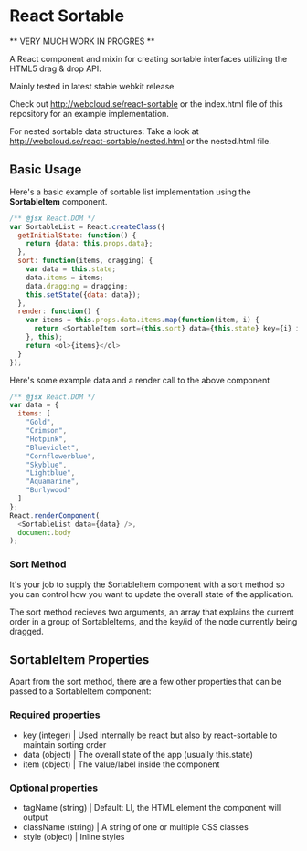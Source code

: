 # React Sortable

** VERY MUCH WORK IN PROGRES **

A React component and mixin for creating sortable interfaces
utilizing the HTML5 drag & drop API.

Mainly tested in latest stable webkit release

Check out http://webcloud.se/react-sortable or the index.html file of this repository
for an example implementation.

For nested sortable data structures: Take a look at http://webcloud.se/react-sortable/nested.html or the nested.html file.


## Basic Usage

Here's a basic example of sortable list implementation using the **SortableItem** component.

```js
/** @jsx React.DOM */
var SortableList = React.createClass({
  getInitialState: function() {
    return {data: this.props.data};
  },
  sort: function(items, dragging) {
    var data = this.state;
    data.items = items;
    data.dragging = dragging;
    this.setState({data: data});
  },
  render: function() {
    var items = this.props.data.items.map(function(item, i) {
      return <SortableItem sort={this.sort} data={this.state} key={i} item={item} />
    }, this);
    return <ol>{items}</ol>
  }
});

```
Here's some example data and a render call to the above component

```js
/** @jsx React.DOM */
var data = {
  items: [
    "Gold",
    "Crimson",
    "Hotpink",
    "Blueviolet",
    "Cornflowerblue",
    "Skyblue",
    "Lightblue",
    "Aquamarine",
    "Burlywood"
  ]
};
React.renderComponent(
  <SortableList data={data} />,
  document.body
);
```


### Sort Method
It's your job to supply the SortableItem component with a sort method so you can control how you want to update the overall state of the application.

The sort method recieves two arguments, an array that explains the current order in a group of SortableItems, and the key/id of the node currently being dragged.

## SortableItem Properties

Apart from the sort method, there are a few other properties that can be passed to a SortableItem component:

### Required properties

- key (integer) | Used internally be react but also by react-sortable to maintain sorting order
- data (object) | The overall state of the app (usually this.state)
- item (object) | The value/label inside the component

### Optional properties

- tagName (string) | Default: LI, the HTML element the component will output
- className (string) | A string of one or multiple CSS classes
- style (object) | Inline styles

